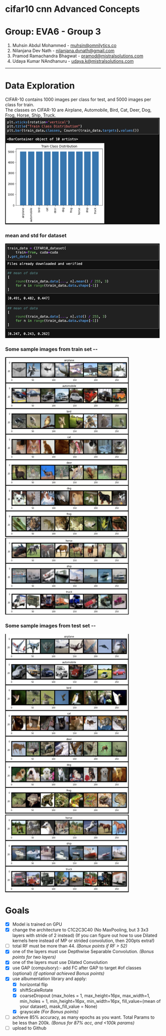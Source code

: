 # cifar10 cnn Advanced Concepts

# Group: EVA6 - Group 3
1. Muhsin Abdul Mohammed - muhsin@omnilytics.co 
2. Nilanjana Dev Nath - nilanjana.dvnath@gmail.com
3. Pramod Ramachandra Bhagwat - pramod@mistralsolutions.com
4. Udaya Kumar NAndhanuru - udaya.k@mistralsolutions.com
------

# Data Exploration
CIFAR-10 contains 1000 images per class for test, and 5000 images per class for train.<br>
The classes on CIFAR-10 are Airplane, Automobile, Bird, Cat, Deer, Dog, Frog, Horse, Ship, Truck.<br>
<img src="https://github.com/askmuhsin/cifar10_cnn_model/blob/main/resources/train_class_distribution.png" alt="train_class_distribution" width="500"/>

### mean and std for dataset
<img src="https://github.com/askmuhsin/cifar10_cnn_model/blob/main/resources/mean_std_dataset.png" alt="mean_std_dataset" width="500"/>

### Some sample images from train set -- 
<img src="https://github.com/askmuhsin/cifar10_cnn_model/blob/main/resources/train_rand_images_1.png" alt="train_rand_images_1" width="400"/>
<img src="https://github.com/askmuhsin/cifar10_cnn_model/blob/main/resources/train_rand_images_2.png" alt="train_rand_images_2" width="400"/>

### Some sample images from test set -- 
<img src="https://github.com/askmuhsin/cifar10_cnn_model/blob/main/resources/test_rand_images_1.png" alt="test_rand_images_1" width="400"/>
<img src="https://github.com/askmuhsin/cifar10_cnn_model/blob/main/resources/test_rand_images_2.png" alt="test_rand_images_2" width="400"/>


# Goals 
- [X] Model is trained on GPU
- [X] change the architecture to C1C2C3C40  (No MaxPooling, but 3 3x3 layers with stride of 2 instead) (If you can figure out how to use Dilated kernels here instead of MP or strided convolution, then 200pts extra!)
- [ ] total RF must be more than 44. _(Bonux points if RF > 52)_
- [X] one of the layers must use Depthwise Separable Convolution. _(Bonus points for two layers)_
- [X] one of the layers must use Dilated Convolution
- [X] use GAP (compulsory):- add FC after GAP to target #of classes (optional) _(if optional achieved Bonus points)_
- [X] use albumentation library and apply:
  - [X] horizontal flip
  - [X] shiftScaleRotate
  - [x] coarseDropout (max_holes = 1, max_height=16px, max_width=1, min_holes = 1, min_height=16px, min_width=16px, fill_value=(mean of your dataset), mask_fill_value = None)
  - [X] grayscale _(For Bonus points)_
- [ ] achieve 85% accuracy, as many epochs as you want. Total Params to be less than 200k.  _(Bonus for 87% acc, and <100k params)_
- [ ] upload to Github
